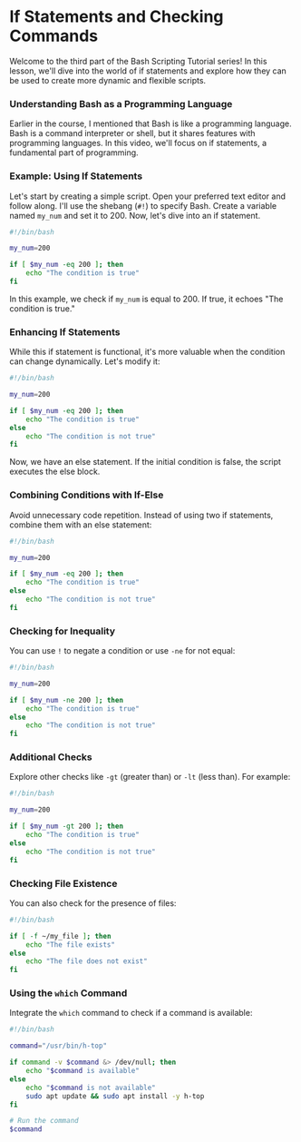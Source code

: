 # If Statements and Checking Commands

Welcome to the third part of the Bash Scripting Tutorial series! In this lesson, we'll dive into the world of if statements and explore how they can be used to create more dynamic and flexible scripts.


### Understanding Bash as a Programming Language
Earlier in the course, I mentioned that Bash is like a programming language. Bash is a command interpreter or shell, but it shares features with programming languages. In this video, we'll focus on if statements, a fundamental part of programming.

### Example: Using If Statements
Let's start by creating a simple script. Open your preferred text editor and follow along. I'll use the shebang (`#!`) to specify Bash. Create a variable named `my_num` and set it to 200. Now, let's dive into an if statement.

```bash
#!/bin/bash

my_num=200

if [ $my_num -eq 200 ]; then
    echo "The condition is true"
fi
```

In this example, we check if `my_num` is equal to 200. If true, it echoes "The condition is true."

### Enhancing If Statements
While this if statement is functional, it's more valuable when the condition can change dynamically. Let's modify it:

```bash
#!/bin/bash

my_num=200

if [ $my_num -eq 200 ]; then
    echo "The condition is true"
else
    echo "The condition is not true"
fi
```

Now, we have an else statement. If the initial condition is false, the script executes the else block.

### Combining Conditions with If-Else
Avoid unnecessary code repetition. Instead of using two if statements, combine them with an else statement:

```bash
#!/bin/bash

my_num=200

if [ $my_num -eq 200 ]; then
    echo "The condition is true"
else
    echo "The condition is not true"
fi
```

### Checking for Inequality
You can use `!` to negate a condition or use `-ne` for not equal:

```bash
#!/bin/bash

my_num=200

if [ $my_num -ne 200 ]; then
    echo "The condition is true"
else
    echo "The condition is not true"
fi
```

### Additional Checks
Explore other checks like `-gt` (greater than) or `-lt` (less than). For example:

```bash
#!/bin/bash

my_num=200

if [ $my_num -gt 200 ]; then
    echo "The condition is true"
else
    echo "The condition is not true"
fi
```

### Checking File Existence
You can also check for the presence of files:

```bash
#!/bin/bash

if [ -f ~/my_file ]; then
    echo "The file exists"
else
    echo "The file does not exist"
fi
```

### Using the `which` Command
Integrate the `which` command to check if a command is available:

```bash
#!/bin/bash

command="/usr/bin/h-top"

if command -v $command &> /dev/null; then
    echo "$command is available"
else
    echo "$command is not available"
    sudo apt update && sudo apt install -y h-top
fi

# Run the command
$command
```
